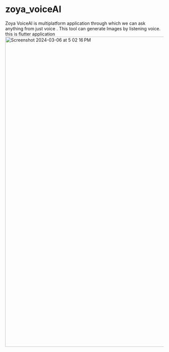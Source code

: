 # zoya_voiceAI
Zoya VoiceAI is multiplatform application through which we can ask anything from just voice . This tool can generate Images by listening voice.
this is flutter application
<img width="984" alt="Screenshot 2024-03-06 at 5 02 16 PM" src="https://github.com/anirwdh/zoya_voiceAI/assets/153089790/7bb97556-fdc0-446d-8709-6d7f1edff3f6">


